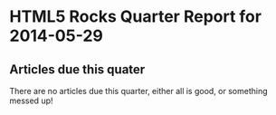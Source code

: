 HTML5 Rocks Quarter Report for 2014-05-29
=========================================

Articles due this quater
------------------------

There are no articles due this quarter, either all is good, or something messed up!

